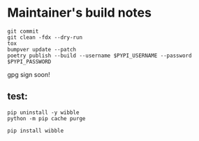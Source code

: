 # Maintainer's build notes

```
git commit 
git clean -fdx --dry-run
tox
bumpver update --patch
poetry publish --build --username $PYPI_USERNAME --password $PYPI_PASSWORD
```
gpg sign soon!

## test:
```
pip uninstall -y wibble
python -m pip cache purge

pip install wibble
```
